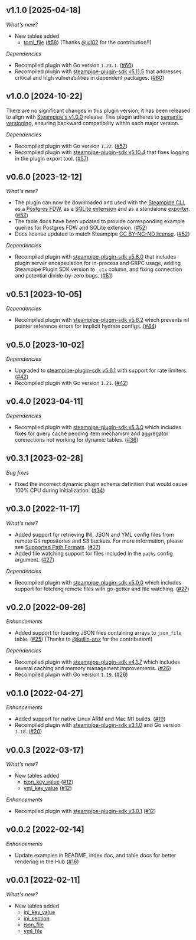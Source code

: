 ## v1.1.0 [2025-04-18]

_What's new?_

- New tables added
  - [toml_file](https://hub.steampipe.io/plugins/turbot/config/tables/toml_file) ([#58](https://github.com/turbot/steampipe-plugin-config/pull/58)) (Thanks [@vil02](https://github.com/vil02) for the contribution!!)

_Dependencies_

- Recompiled plugin with Go version `1.23.1`. ([#60](https://github.com/turbot/steampipe-plugin-config/pull/60))
- Recompiled plugin with [steampipe-plugin-sdk v5.11.5](https://github.com/turbot/steampipe-plugin-sdk/blob/v5.11.5/CHANGELOG.md#v5115-2025-03-31) that addresses critical and high vulnerabilities in dependent packages. ([#60](https://github.com/turbot/steampipe-plugin-config/pull/60))

## v1.0.0 [2024-10-22]

There are no significant changes in this plugin version; it has been released to align with [Steampipe's v1.0.0](https://steampipe.io/changelog/steampipe-cli-v1-0-0) release. This plugin adheres to [semantic versioning](https://semver.org/#semantic-versioning-specification-semver), ensuring backward compatibility within each major version.

_Dependencies_

- Recompiled plugin with Go version `1.22`. ([#57](https://github.com/turbot/steampipe-plugin-config/pull/57))
- Recompiled plugin with [steampipe-plugin-sdk v5.10.4](https://github.com/turbot/steampipe-plugin-sdk/blob/develop/CHANGELOG.md#v5104-2024-08-29) that fixes logging in the plugin export tool. ([#57](https://github.com/turbot/steampipe-plugin-config/pull/57))

## v0.6.0 [2023-12-12]

_What's new?_

- The plugin can now be downloaded and used with the [Steampipe CLI](https://steampipe.io/docs), as a [Postgres FDW](https://steampipe.io/docs/steampipe_postgres/overview), as a [SQLite extension](https://steampipe.io/docs//steampipe_sqlite/overview) and as a standalone [exporter](https://steampipe.io/docs/steampipe_export/overview). ([#52](https://github.com/turbot/steampipe-plugin-config/pull/52))
- The table docs have been updated to provide corresponding example queries for Postgres FDW and SQLite extension. ([#52](https://github.com/turbot/steampipe-plugin-config/pull/52))
- Docs license updated to match Steampipe [CC BY-NC-ND license](https://github.com/turbot/steampipe-plugin-config/blob/main/docs/LICENSE). ([#52](https://github.com/turbot/steampipe-plugin-config/pull/52))

_Dependencies_

- Recompiled plugin with [steampipe-plugin-sdk v5.8.0](https://github.com/turbot/steampipe-plugin-sdk/blob/main/CHANGELOG.md#v580-2023-12-11) that includes plugin server encapsulation for in-process and GRPC usage, adding Steampipe Plugin SDK version to `_ctx` column, and fixing connection and potential divide-by-zero bugs. ([#51](https://github.com/turbot/steampipe-plugin-config/pull/51))

## v0.5.1 [2023-10-05]

_Dependencies_

- Recompiled plugin with [steampipe-plugin-sdk v5.6.2](https://github.com/turbot/steampipe-plugin-sdk/blob/main/CHANGELOG.md#v562-2023-10-03) which prevents nil pointer reference errors for implicit hydrate configs. ([#44](https://github.com/turbot/steampipe-plugin-config/pull/44))

## v0.5.0 [2023-10-02]

_Dependencies_

- Upgraded to [steampipe-plugin-sdk v5.6.1](https://github.com/turbot/steampipe-plugin-sdk/blob/main/CHANGELOG.md#v561-2023-09-29) with support for rate limiters. ([#42](https://github.com/turbot/steampipe-plugin-config/pull/42))
- Recompiled plugin with Go version `1.21`. ([#42](https://github.com/turbot/steampipe-plugin-config/pull/42))

## v0.4.0 [2023-04-11]

_Dependencies_

- Recompiled plugin with [steampipe-plugin-sdk v5.3.0](https://github.com/turbot/steampipe-plugin-sdk/blob/main/CHANGELOG.md#v530-2023-03-16) which includes fixes for query cache pending item mechanism and aggregator connections not working for dynamic tables. ([#36](https://github.com/turbot/steampipe-plugin-config/pull/36))

## v0.3.1 [2023-02-28]

_Bug fixes_

- Fixed the incorrect dynamic plugin schema definition that would cause 100% CPU during initialization. ([#34](https://github.com/turbot/steampipe-plugin-config/pull/34))

## v0.3.0 [2022-11-17]

_What's new?_

- Added support for retrieving INI, JSON and YML config files from remote Git repositories and S3 buckets. For more information, please see [Supported Path Formats](https://hub.steampipe.io/plugins/turbot/config#supported-path-formats). ([#27](https://github.com/turbot/steampipe-plugin-config/pull/27))
- Added file watching support for files included in the `paths` config argument. ([#27](https://github.com/turbot/steampipe-plugin-config/pull/27))

_Dependencies_

- Recompiled plugin with [steampipe-plugin-sdk v5.0.0](https://github.com/turbot/steampipe-plugin-sdk/blob/main/CHANGELOG.md#v500-2022-11-16) which includes support for fetching remote files with go-getter and file watching. ([#27](https://github.com/turbot/steampipe-plugin-config/pull/27))

## v0.2.0 [2022-09-26]

_Enhancements_

- Added support for loading JSON files containing arrays to `json_file` table. ([#25](https://github.com/turbot/steampipe-plugin-config/pull/25)) (Thanks to [@keilin-anz](https://github.com/keilin-anz) for the contribution!)

_Dependencies_

- Recompiled plugin with [steampipe-plugin-sdk v4.1.7](https://github.com/turbot/steampipe-plugin-sdk/blob/main/CHANGELOG.md#v417-2022-09-08) which includes several caching and memory management improvements. ([#26](https://github.com/turbot/steampipe-plugin-config/pull/26))
- Recompiled plugin with Go version `1.19`. ([#26](https://github.com/turbot/steampipe-plugin-config/pull/26))

## v0.1.0 [2022-04-27]

_Enhancements_

- Added support for native Linux ARM and Mac M1 builds. ([#19](https://github.com/turbot/steampipe-plugin-config/pull/19))
- Recompiled plugin with [steampipe-plugin-sdk v3.1.0](https://github.com/turbot/steampipe-plugin-sdk/blob/main/CHANGELOG.md#v310--2022-03-30) and Go version `1.18`. ([#20](https://github.com/turbot/steampipe-plugin-config/pull/20))

## v0.0.3 [2022-03-17]

_What's new?_

- New tables added
  - [json_key_value](https://hub.steampipe.io/plugins/turbot/config/tables/json_key_value) ([#12](https://github.com/turbot/steampipe-plugin-config/pull/12))
  - [yml_key_value](https://hub.steampipe.io/plugins/turbot/config/tables/yml_key_value) ([#12](https://github.com/turbot/steampipe-plugin-config/pull/12))

_Enhancements_

- Recompiled plugin with [steampipe-plugin-sdk v3.0.1](https://github.com/turbot/steampipe-plugin-sdk/blob/main/CHANGELOG.md#v301-2022-03-10) ([#12](https://github.com/turbot/steampipe-plugin-config/pull/12))

## v0.0.2 [2022-02-14]

_Enhancements_

- Update examples in README, index doc, and table docs for better rendering in the Hub ([#16](https://github.com/turbot/steampipe-plugin-config/pull/16))

## v0.0.1 [2022-02-11]

_What's new?_

- New tables added
  - [ini_key_value](https://hub.steampipe.io/plugins/turbot/config/tables/ini_key_value)
  - [ini_section](https://hub.steampipe.io/plugins/turbot/config/tables/ini_section)
  - [json_file](https://hub.steampipe.io/plugins/turbot/config/tables/json_file)
  - [yml_file](https://hub.steampipe.io/plugins/turbot/config/tables/yml_file)
